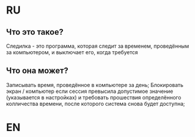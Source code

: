 # RU
## Что это такое?
Следилка - это программа, которая следит за временем, проведённым за компьютером, и выключает его, когда требуется

## Что она может?
Записывать время, проведённое в компьютере за день;
Блокировать экран / компьютер если сессия превысила допустимое значение (указывается в настройках) и требовать прошествия определённого колличества времени, после которого система снова будет доступна;

# EN
